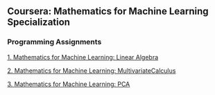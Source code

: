 ## Coursera: Mathematics for Machine Learning Specialization
### Programming Assignments

[1. Mathematics for Machine Learning: Linear Algebra](LinearAlgebra)

[2. Mathematics for Machine Learning: MultivariateCalculus](MultivariateCalculus)

[3. Mathematics for Machine Learning: PCA](PCA)
